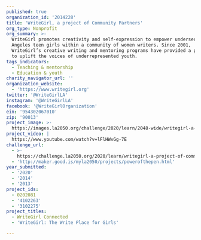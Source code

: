 ```yaml
---
published: true
organization_id: '2014228'
title: 'WriteGirl, a project of Community Partners'
org_type: Nonprofit
org_summary: >-
  WriteGirl promotes creativity and self-expression to empower underserved Los
  Angeles teen girls within a community of women writers. Since 2001,
  WriteGirl’s creative writing and mentoring programs have provided a platform
  to uplift the voices of underrepresented youth.
tags_indicators:
  - Teaching & mentorship
  - Education & youth
charity_navigator_url: ''
organization_website:
  - 'https://www.writegirl.org'
twitter: '@WriteGirlLA'
instagram: '@WriteGirlLA'
facebook: '@WriteGirlOrganization'
ein: '954302067010'
zip: '90013'
project_image: >-
  https://images.la2050.org/challenge/2020/learn/2048-wide/writegirl-a-project-of-community-partners.jpg
project_video: |
  https://www.youtube.com/watch?v=lFlHWvGg-7E
challenge_url:
  - >-
    https://challenge.la2050.org/2020/learn/writegirl-a-project-of-community-partners/
  - 'http://maker.good.is/myla2050/projects/powerofthepen.html'
year_submitted:
  - '2020'
  - '2014'
  - '2013'
project_ids:
  - 0202081
  - '4102263'
  - '3102275'
project_titles:
  - WriteGirl Connected
  - 'WriteGirl: The Write Place for Girls'

---
```

